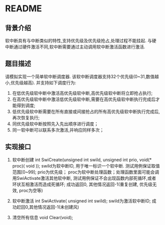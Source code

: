 # README
## 背景介绍
软中断具有与中断类似的特性,支持优先级及优先级抢占,处理过程不能挂起. 与硬中断通过硬件激活不同,软中断需要通过主动调用软中断激活函数进行激活.

## 题目描述
请模拟实现一个简单软中断调度器. 该软中断调度器支持32个优先级(0~31,数值越小,优先级越高).
并支持如下调度行为:
1. 在低优先级软中断中激活高优先级软中断,高优先级软中断将立即抢占执行;
2. 在高优先级软中断中激活低优先级软中断,需要在高优先级软中断执行完成后才能得到调度;
3. 低优先级软中断需要在所有直接或间接抢占的所有高优先级软中断执行完成后,再次恢复执行;
4. 同优先级软中断按照先入先出顺序进行调度；
5. 同一软中断可以联系多次激活,并响应同样多次；

## 实现接口
1. 软中断创建
int SwiCreate(unsigned int swiId, unsigned int prio, void(* proc)( void ));
swiId为软中断ID, 用于唯一标识一个软中断. 测试用例保证取值范围[0~99];
prio为优先级；
proc为软中断处理函数；处理函数里面可能会调用SwiActivate激活其他软中断, 测试用例保证不会出现函数内部死循环,或者环状互相激活而造成死循环;
成功返回0, 其他情况返回-1(重复创建, 优先级无效, proc为空等)

2. 软中断激活
int SwiActivate( unsigned int swiId);
swiId为激活软中断ID;
成功赶回0,其他情况返回-1(未创建风)

3. 清空所有信息
void Clear(void);
